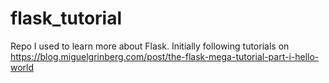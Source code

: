 # flask_tutorial
Repo I used to learn more about Flask. Initially following tutorials on https://blog.miguelgrinberg.com/post/the-flask-mega-tutorial-part-i-hello-world
